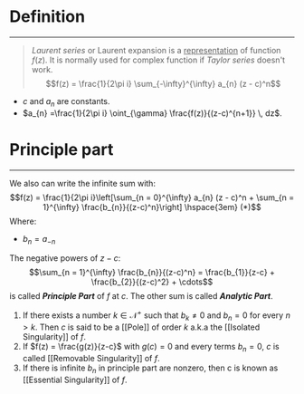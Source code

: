 # Definition
---
>_Laurent series_ or Laurent expansion is a <u>representation</u> of function $f(z)$. It is normally used for complex function if _Taylor series_ doesn't work.
$$f(z) = \frac{1}{2\pi i} \sum_{-\infty}^{\infty} a_{n} (z - c)^n$$

- $c$ and $a_n$ are constants.
- $a_{n} =\frac{1}{2\pi i} \oint_{\gamma} \frac{f(z)}{(z-c)^{n+1}} \, dz$.

# Principle part
---
We also can write the infinite sum with:
$$f(z) = \frac{1}{2\pi i}\left[\sum_{n = 0}^{\infty} a_{n} (z - c)^n + \sum_{n = 1}^{\infty} \frac{b_{n}}{(z-c)^n}\right] \hspace{3em} (*)$$
Where:
- $b_n = a_{-n}$

The negative powers of $z-c$:
$$\sum_{n = 1}^{\infty} \frac{b_{n}}{(z-c)^n} = \frac{b_{1}}{z-c} + \frac{b_{2}}{(z-c)^2} + \cdots$$
is called **_Principle Part_** of $f$ at $c$. The other sum is called _**Analytic Part**_.

1. If there exists a number $k \in \mathcal{N}^+$ such that $b_{k} \neq 0 \text{ and } b_{n} = 0 \text{ for every } n > k$. Then $c$ is said to be a [[Pole]] of order $k$ a.k.a the [[Isolated Singularity]] of $f$.
2. If $f(z) = \frac{g(z)}{z-c}$ with $g(c) = 0$ and every terms $b_n = 0$, $c$ is called [[Removable Singularity]] of $f$.
3. If there is infinite $b_n$ in principle part are nonzero, then c is known as [[Essential Singularity]] of $f$.